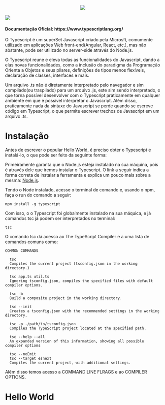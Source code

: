 <div align="center">
  <img src="https://user-images.githubusercontent.com/61476935/115933088-93e6e680-a464-11eb-99b6-d9ec509d03d1.png">
</div>
<br> 
<img src="https://img.shields.io/static/v1?label=TypeScript&message=Language&color=blue&style=for-the-badge&logo=TypeScript"/>

<h4>Documentação Oficial: https://www.typescriptlang.org/</h4>

O Typescript é um superSet Javascript criado pela Microsft, comumente utilizado em aplicações Web front-end(Angular, React, etc.), mas não abstante, pode ser utilizado no server-side através do Node.js.

O Typescript reune e eleva todas as funcionalidades do Javascript, dando a elas novas funcionalidades, como a inclusão do paradigma da Programação Orienta a Objetos e seus pilares, definições de tipos menos flexíveis, declaração de classes, interfaces e mais.

Um arquivo .ts não é diretamente interpretado pelo navegador e sim compilado(ou traspilado) para um arquivo .js, este sim sendo interpretado, o que torna possível desenvolver com o Typescript praticamente em qualquer ambiente em que é possível interpretar o Javascript. Além disso, praticamente nada da sintaxe do Javascript se perde quando se escreve código em Typescript, o que permite escrever trechos de Javascript em um arquivo .ts.


<h1>Instalação</h1>


Antes de escrever o popular Hello World, é preciso obter o Typescript e instalá-lo, o que pode ser feito da seguinte forma:

Primeiramente garanta que o Node.js esteja instalado na sua máquina, pois é através dele que iremos instalar o Typescript. O link a seguir indica a forma correta de instalar a ferramenta e explica um pouco mais sobre a mesma: [Node.js](https://github.com/VictorSantos12/Node.js).

Tendo o Node instalado, acesse o terminal de comando e, usando o npm, faça o run do comando a seguir:

    npm install -g typescript

Com isso, o o Typescript foi globalmente instalado na sua máquica, e já comandos tsc já podem ser interpretados no terminal:

    tsc

O comando tsc dá acesso ao The TypeScript Compiler e a uma lista de comandos comuns como:

    COMMON COMMANDS
    
      tsc
      Compiles the current project (tsconfig.json in the working directory.)
    
      tsc app.ts util.ts
      Ignoring tsconfig.json, compiles the specified files with default compiler options.
    
      tsc -b
      Build a composite project in the working directory.
    
      tsc --init
      Creates a tsconfig.json with the recommended settings in the working directory.
    
      tsc -p ./path/to/tsconfig.json
      Compiles the TypeScript project located at the specified path.
    
      tsc --help --all
      An expanded version of this information, showing all possible compiler options
    
      tsc --noEmit
      tsc --target esnext
      Compiles the current project, with additional settings.

Além disso temos acesso a COMMAND LINE FLRAGS e ao COMPILER OPTIONS.


<h1>Hello World</h1>


